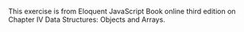 This exercise is from Eloquent JavaScript Book online third edition on Chapter IV Data Structures: Objects and Arrays.
